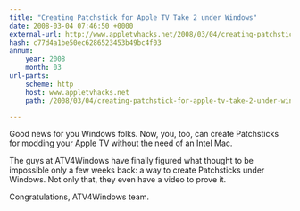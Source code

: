 ```yaml
---
title: "Creating Patchstick for Apple TV Take 2 under Windows"
date: 2008-03-04 07:46:50 +0000
external-url: http://www.appletvhacks.net/2008/03/04/creating-patchstick-for-apple-tv-take-2-under-windows/
hash: c77d4a1be50ec6286523453b49bc4f03
annum:
    year: 2008
    month: 03
url-parts:
    scheme: http
    host: www.appletvhacks.net
    path: /2008/03/04/creating-patchstick-for-apple-tv-take-2-under-windows/

---
```




Good news for you Windows folks.  Now, you, too, can create Patchsticks for modding your Apple TV without the need of an Intel Mac.

The guys at ATV4Windows have finally figured what thought to be impossible only a few weeks back: a way to create Patchsticks under Windows.  Not only that, they even have a video to prove it.






Congratulations, ATV4Windows team.


